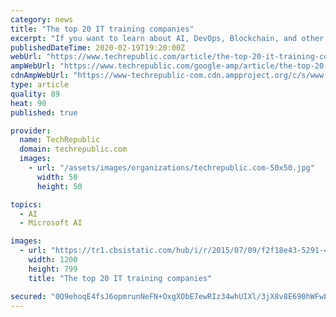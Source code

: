 ```yaml
---
category: news
title: "The top 20 IT training companies"
excerpt: "If you want to learn about AI, DevOps, Blockchain, and other tech topics ... ROI Training: Cloud certification prep workshops, which cover Google Cloud Platform, AWS, and Microsoft Azure, are offered at ROI Training. You can take them with an instructor, or teach yourself--and the skill level is customizable. CGS: For the third time in a ..."
publishedDateTime: 2020-02-19T19:20:00Z
webUrl: "https://www.techrepublic.com/article/the-top-20-it-training-companies/"
ampWebUrl: "https://www.techrepublic.com/google-amp/article/the-top-20-it-training-companies/"
cdnAmpWebUrl: "https://www-techrepublic-com.cdn.ampproject.org/c/s/www.techrepublic.com/google-amp/article/the-top-20-it-training-companies/"
type: article
quality: 89
heat: 90
published: true

provider:
  name: TechRepublic
  domain: techrepublic.com
  images:
    - url: "/assets/images/organizations/techrepublic.com-50x50.jpg"
      width: 50
      height: 50

topics:
  - AI
  - Microsoft AI

images:
  - url: "https://tr1.cbsistatic.com/hub/i/r/2015/07/09/f2f18e43-5291-4699-bd1e-63e63d6dc4c3/resize/1200x/9c2b5d2f3b3c5090336b7e8bf41e8b24/istock000034521546medium.jpg"
    width: 1200
    height: 799
    title: "The top 20 IT training companies"

secured: "0Q9ehoqE4fsJ6opmrunNeFN+OxgXObE7ewRIz34whUIXl/3jX8v8E690hWFwLb5KaRH6OSH5+qpV+boKjiDuBYcoAnoHSBogU9+V000dzEPvaQNAiDlsk6PYcS7inyMTXIVUGWEVjQGzoR/I9Ad1kMwkDcZVRKI5KDsWM8V+CO8ATnMohOl9lHZtNleNw2NhqV3c+NudwAumi/+NqlO6qIWAy1aJFyKzF5Lws1Eza+JJTZN/QShBwAVUsERG2MOpaIaateAx1argrqXpus560vJslssmJbfQqVFFYBDsp7LUSP5u6oq0ROA0KYDQhdxyvkdtqBD6DQ9jixKJhcD4JKQhC/YVNSGqMjqrJ7Wi6qKHbAtEaAHTWOUsO601iy+3G5YhAjmKwMI/0ywdyfdBzSdmPStq4PBtjLCox6zHFsYIXK9O3mWyxdEmXb4/S78XXlZvof5Nd9yNlumwgxmiPWdGsmSwv+AR+o7EbIi0Jtk=;tPZgSYx3Pw7gpf2BZTzPqA=="
---
```


